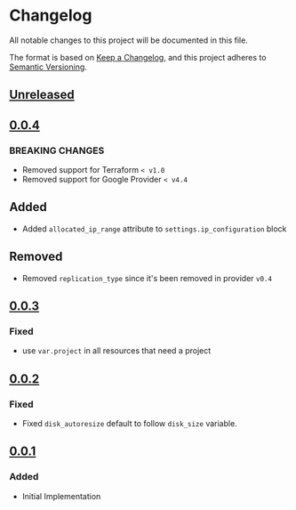# Changelog

All notable changes to this project will be documented in this file.

The format is based on [Keep a Changelog](https://keepachangelog.com/en/1.0.0/),
and this project adheres to [Semantic Versioning](https://semver.org/spec/v2.0.0.html).

## [Unreleased]

## [0.0.4]

### BREAKING CHANGES

- Removed support for Terraform `< v1.0`
- Removed support for Google Provider `< v4.4`

## Added

- Added `allocated_ip_range` attribute to `settings.ip_configuration` block

## Removed

- Removed `replication_type` since it's been removed in provider `v0.4`

## [0.0.3]

### Fixed

- use `var.project` in all resources that need a project

## [0.0.2]

### Fixed

- Fixed `disk_autoresize` default to follow `disk_size` variable.

## [0.0.1]

### Added

- Initial Implementation

[unreleased]: https://github.com/mineiros-io/terraform-google-cloud-sql/compare/v0.0.4...HEAD
[0.0.4]: https://github.com/mineiros-io/terraform-google-cloud-sql/compare/v0.0.3...v0.0.4
[0.0.3]: https://github.com/mineiros-io/terraform-google-cloud-sql/compare/v0.0.2...v0.0.3
[0.0.2]: https://github.com/mineiros-io/terraform-google-cloud-sql/compare/v0.0.1...v0.0.2
[0.0.1]: https://github.com/mineiros-io/terraform-google-cloud-sql/releases/tag/v0.0.1
